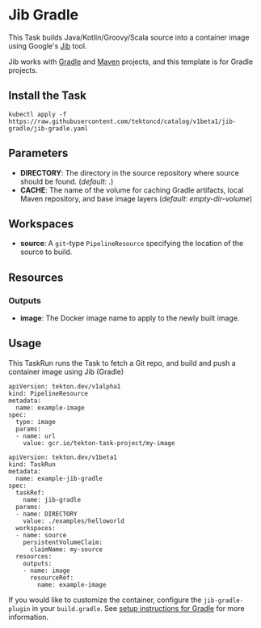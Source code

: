 # Jib Gradle

This Task builds Java/Kotlin/Groovy/Scala source into a container image using Google's [Jib](https://github.com/GoogleContainerTools/jib) tool.

Jib works with [Gradle](https://github.com/GoogleContainerTools/jib/tree/master/jib-gradle-plugin) and [Maven](https://github.com/GoogleContainerTools/jib/tree/master/jib-maven-plugin) projects, and this template is for Gradle projects.

## Install the Task

```
kubectl apply -f https://raw.githubusercontent.com/tektoncd/catalog/v1beta1/jib-gradle/jib-gradle.yaml
```


## Parameters

- **DIRECTORY**: The directory in the source repository where source should be found. (*default: .*)
- **CACHE**: The name of the volume for caching Gradle artifacts, local Maven repository, and base image layers (*default: empty-dir-volume*)

## Workspaces

* **source**: A `git`-type `PipelineResource` specifying the location of the
  source to build.

## Resources

### Outputs

* **image**: The Docker image name to apply to the newly built image.

## Usage

This TaskRun runs the Task to fetch a Git repo, and build and push a container
image using Jib (Gradle)

```
apiVersion: tekton.dev/v1alpha1
kind: PipelineResource
metadata:
  name: example-image
spec:
  type: image
  params:
  - name: url
    value: gcr.io/tekton-task-project/my-image
```

```
apiVersion: tekton.dev/v1beta1
kind: TaskRun
metadata:
  name: example-jib-gradle
spec:
  taskRef:
    name: jib-gradle
  params:
  - name: DIRECTORY
    value: ./examples/helloworld
  workspaces:
  - name: source
    persistentVolumeClaim:
      claimName: my-source
  resources:
    outputs:
    - name: image
      resourceRef:
        name: example-image
```

If you would like to customize the container, configure the `jib-gradle-plugin` in your `build.gradle`.
See [setup instructions for Gradle](https://github.com/GoogleContainerTools/jib/tree/master/jib-gradle-plugin#setup) for more information.

